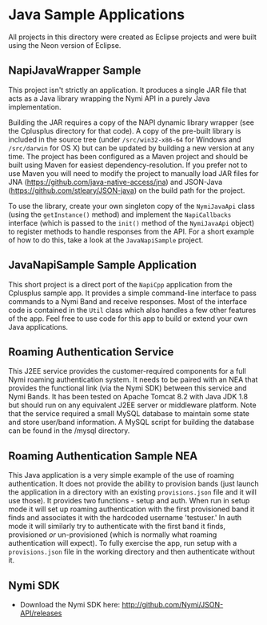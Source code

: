 # Java Sample Applications

All projects in this directory were created as Eclipse projects and were built using the Neon version of Eclipse.

## NapiJavaWrapper Sample

This project isn't strictly an application.  It produces a single JAR file that acts as a Java library wrapping the Nymi API in a purely Java implementation. 

Building the JAR requires a copy of the NAPI dynamic library wrapper (see the Cplusplus directory for that code). A copy of the pre-built library is included in the source tree (under `/src/win32-x86-64` for Windows and `/src/darwin` for OS X) but can be updated by building a new version at any time.  The project has been configured as a Maven project and should be built using Maven for easiest dependency-resolution.  If you prefer not to use Maven you will need to modify the project to manually load JAR files for JNA (https://github.com/java-native-access/jna) and JSON-Java (https://github.com/stleary/JSON-java) on the build path for the project.

To use the library, create your own singleton copy of the `NymiJavaApi` class (using the `getInstance()` method) and implement the `NapiCallbacks` interface (which is passed to the `init()` method of the `NymiJavaApi` object) to register methods to handle responses from the API.  For a short example of how to do this, take a look at the `JavaNapiSample` project.

## JavaNapiSample Sample Application

This short project is a direct port of the `NapiCpp` application from the Cplusplus sample app.  It provides a simple command-line interface to pass commands to a Nymi Band and receive responses.  Most of the interface code is contained in the `Util` class which also handles a few other features of the app.  Feel free to use code for this app to build or extend your own Java applications. 

## Roaming Authentication Service

This J2EE service provides the customer-required components for a full Nymi roaming authentication system. It needs to be paired with an NEA that provides the functional link (via the Nymi SDK) between this service and Nymi Bands.  It has been tested on Apache Tomcat 8.2 with Java JDK 1.8 but should run on any equivalent J2EE server or middleware platform.  Note that the service required a small MySQL database to maintain some state and store user/band information.  A MySQL script for building the database can be found in the /mysql directory.

## Roaming Authentication Sample NEA

This Java application is a very simple example of the use of roaming authentication.  It does not provide the ability to provision bands (just launch the application in a directory with an existing `provisions.json` file and it will use those).  It provides two functions - setup and auth.  When run in setup mode it will set up roaming authentication with the first provisioned band it finds and associates it with the hardcoded username 'testuser.'  In auth mode it will similarly try to authenticate with the first band it finds, provisioned *or* un-provisioned (which is normally what roaming authentication will expect).  To fully exercise the app, run setup with a `provisions.json` file in the working directory and then authenticate without it.

## Nymi SDK
 
* Download the Nymi SDK here: http://github.com/Nymi/JSON-API/releases



